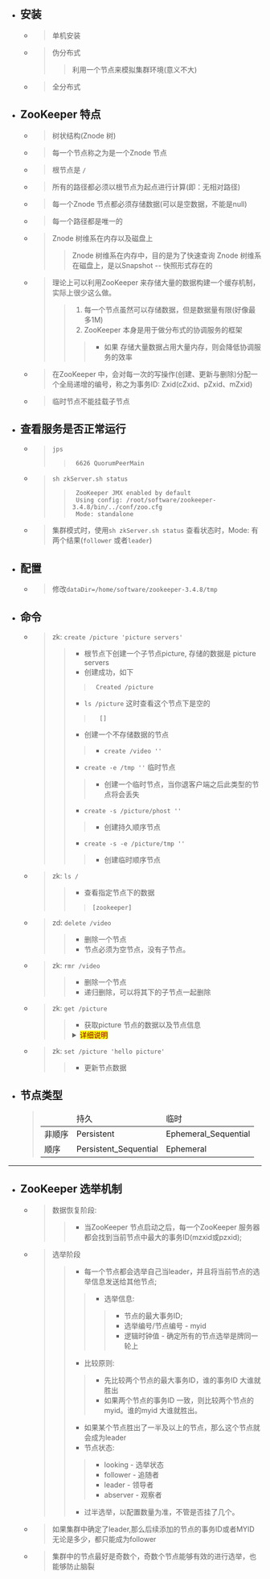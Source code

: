 
- ## 安装
    - > 单机安装
    - > 伪分布式
        >> 利用一个节点来模拟集群环境(意义不大)
    - > 全分布式

    
- ## ZooKeeper 特点
    - > 树状结构(Znode 树)
    - > 每一个节点称之为是一个Znode 节点
    - > 根节点是 `/`
    - > 所有的路径都必须以根节点为起点进行计算(即：无相对路径)
    - > 每一个Znode 节点都必须存储数据(可以是空数据，不能是null)
    - > 每一个路径都是唯一的
    - > Znode 树维系在内存以及磁盘上
        >> Znode 树维系在内存中，目的是为了快速查询
        >> Znode 树维系在磁盘上，是以Snapshot -- 快照形式存在的
    - > 理论上可以利用ZooKeeper 来存储大量的数据构建一个缓存机制，实际上很少这么做。
        >> 1. 每一个节点虽然可以存储数据，但是数据量有限(好像最多1M)
        >> 2. ZooKeeper 本身是用于做分布式的协调服务的框架
        >>> - 如果 存储大量数据占用大量内存，则会降低协调服务的效率
    - > 在ZooKeeper 中，会对每一次的写操作(创建、更新与删除)分配一个全局递增的编号，称之为事务ID: Zxid(cZxid、pZxid、mZxid)
    - > 临时节点不能挂载子节点


- ## 查看服务是否正常运行
    - > `jps `
        >>      6626 QuorumPeerMain
    - > `sh zkServer.sh status`
        >>      ZooKeeper JMX enabled by default
        >>      Using config: /root/software/zookeeper-3.4.8/bin/../conf/zoo.cfg
        >>      Mode: standalone
    - > 集群模式时，使用`sh zkServer.sh status` 查看状态时，Mode: 有两个结果(`follower` 或者`leader`)

- ## 配置
    - > 修改`dataDir=/home/software/zookeeper-3.4.8/tmp`


- ## 命令
    - > zk: `create /picture 'picture servers'`
        >> - 根节点下创建一个子节点picture, 存储的数据是 picture servers
        >> - 创建成功，如下
        >>>      Created /picture
        >> - `ls /picture` 这时查看这个节点下是空的
        >>>       []
        >> - 创建一个不存储数据的节点
        >>> - `create /video ''`
        >> - `create -e /tmp ''` 临时节点
        >>> - 创建一个临时节点，当你退客户端之后此类型的节点将会丢失
        >> - `create -s /picture/phost ''`
        >>> - 创建持久顺序节点
        >> - `create -s -e /picture/tmp ''`
        >>> - 创建临时顺序节点
    - > zk: `ls /`
        >> - 查看指定节点下的数据
        >>>     [zookeeper]
    - > zd: `delete /video`
        >> - 删除一个节点
        >> - 节点必须为空节点，没有子节点。
    - > zk: `rmr /video`
        >> - 删除一个节点
        >> - 递归删除，可以将其下的子节点一起删除
    - > zk: `get /picture`
        >> - 获取picture 节点的数据以及节点信息
        >> <details>
        >> <summary><mark><font color=darkred>详细说明</font></mark></summary>
        >> 
        >> - 节点数据
        >>> - `picture servers`
        >> - 节点信息: 
        >>> - `cZxid = 0x2`  创建事务ID
        >>> - `ctime = Sun May 12 18:55:30 PDT 2019`  创建时间
        >>> - `mZxid = 0x2`  修改事务ID
        >>> - `mtime = Sun May 12 18:55:30 PDT 2019` 修改时间
        >>> - `pZxid = 0x2`  子节点的增删(更新时不会变化)事务ID
        >>> - `cversion = 0` 记录子节点增删次数
        >>> - `dataVersion = 0`  当前节点更新次数(即：使用set 命令的次数)
        >>> - `aclVersion = 0`  记录节点的权限改变次数
        >>> - `ephemeralOwner = 0x0`   节点类型持久节点，此值为：`0x0` 临时节点，此值为: sessionid
        >>> - `dataLength = 15`    数据的字节个数
        >>> - `numChildren = 0`    子节点个数
        >> </details>
        >>

    - > zk: `set /picture 'hello picture'`
        >> - 更新节点数据

- ## 节点类型
    > <table>
    > <thead>
    > <tr><td></td><td>持久</td><td>临时</td></tr>
    > </thead>
    > <tbody>
    > <tr><td>非顺序</td><td>Persistent</td><td>Ephemeral_Sequential</td></tr>
    > <tr><td>顺序</td><td>Persistent_Sequential</td><td>Ephemeral</td></tr>
    > </tbody>
    > </table>

---


- ## ZooKeeper 选举机制
    - > 数据恢复阶段: 
        >> - 当ZooKeeper 节点启动之后，每一个ZooKeeper 服务器都会找到当前节点中最大的事务ID(mzxid或pzxid);
    - > 选举阶段
        >> - 每一个节点都会选举自己当leader，并且将当前节点的选举信息发送给其他节点;
        >>> - 选举信息: 
        >>>> - 节点的最大事务ID;
        >>>> - 选举编号/节点编号 - myid
        >>>> - 逻辑时钟值 - 确定所有的节点选举是牌同一轮上
        >> - 比较原则:
        >>> - 先比较两个节点的最大事务ID，谁的事务ID 大谁就胜出
        >>> - 如果两个节点的事务ID 一致，则比较两个节点的myid。谁的myid 大谁就胜出。
        >> - 如果某个节点胜出了一半及以上的节点，那么这个节点就会成为leader
        >> - 节点状态: 
        >>> - looking - 选举状态
        >>> - follower - 追随者
        >>> - leader - 领导者
        >>> - abserver - 观察者
        >> - 过半选举，以配置数量为准，不管是否挂了几个。
    - > 如果集群中确定了leader,那么后续添加的节点的事务ID或者MYID 无论是多少，都只能成为follower
    - > 集群中的节点最好是奇数个，奇数个节点能够有效的进行选举，也能够防止脑裂





















